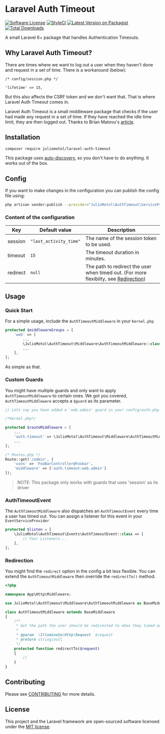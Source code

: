# Laravel Auth Timeout

[![Software License](https://img.shields.io/badge/license-MIT-brightgreen.svg?style=flat-square)](LICENSE.md)
[![StyleCI](https://github.styleci.io/repos/252781961/shield?branch=master)](https://github.styleci.io/repos/252781961)
[![Latest Version on Packagist](https://img.shields.io/packagist/v/juliomotol/laravel-auth-timeout.svg?style=flat-square)](https://packagist.org/packages/juliomotol/laravel-auth-timeout)
[![Total Downloads](https://img.shields.io/packagist/dt/juliomotol/laravel-auth-timeout.svg?style=flat-square)](https://packagist.org/packages/juliomotol/laravel-auth-timeout)

A small Laravel 6+ package that handles Authentication Timeouts.

## Why Laravel Auth Timeout?

There are times where we want to log out a user when they haven't done and request in a set of time. There is a workaround (below):

    /* config/session.php */

    'lifetime' => 15,

But this also affects the CSRF token and we don't want that. That is where Laravel Auth Timeout comes in.

Laravel Auth Timeout is a small middleware package that checks if the user had made any request in a set of time. If they have reached the idle time limit, they are then logged out. Thanks to Brian Matovu's [article](http://bmatovu.com/laravel-session-timeout-auto-logout/).

## Installation

```sh
composer require juliomotol/laravel-auth-timeout
```

This package uses [auto-discovery](https://laravel.com/docs/5.5/packages#package-discovery), so you don't have to do anything. It works out of the box.

## Config

If you want to make changes in the configuration you can publish the config file using:

```sh
php artisan vendor:publish --provider="JulioMotol\AuthTimeout\ServiceProvider"
```

### Content of the configuration

| Key      | Default value          | Description                                                                                         |
| -------- | ---------------------- | --------------------------------------------------------------------------------------------------- |
| session  | `"last_activity_time"` | The name of the session token to be used.                                                           |
| timeout  | `15`                   | The timeout duration in minutes.                                                                    |
| redirect | `null`                 | The path to redirect the user when timed out. (For more flexibilty, see [Redirection](#redirection))|

## Usage

### Quick Start

For a simple usage, include the `AuthTimeoutMiddleware` in your `Kernel.php`

```php
protected $middlewareGroups = [
    'web' => [
        ...
        \JulioMotol\AuthTimeout\Middleware\AuthTimeoutMiddleware::class,
        ...
    ],
];
```

As simple as that.

### Custom Guards

You might have multiple guards and only want to apply `AuthTimeoutMiddleware` to certain ones. We got you covered, `AuthTimeoutMiddleware` accepts a `$guard` as its parameter.

```php
// Lets say you have added a 'web.admin' guard in your config/auth.php...

/*Kernel.php*/

protected $routeMiddleware = [
    ...
    'auth.timeout' => \JulioMotol\AuthTimeout\Middleware\AuthTimeoutMiddleware::class,
    ...
];

/* Routes.php */
Route::get('/admin', [
    'uses' => 'FooBarController@Foobar',
    'middleware' => ['auth.timeout:web.admin']
]);
```

> NOTE: This package only works with guards that uses 'session' as its driver

### AuthTimeoutEvent

The `AuthTimeoutMiddleware` also dispatches an `AuthTimeoutEvent` every time a user has timed out. You can assign a listener for this event in your `EventServiceProvider`

```php
protected $listen = [
    \JulioMotol\AuthTimeout\Events\AuthTimeoutEvent::class => [
        // Your Listeners...
    ],
];
```

### Redirection

You might find the `redirect` option in the config a bit less flexible. You can extend the `AuthTimeoutMiddleware` then override the `redirectTo()` method.

```php
<?php

namespace App\Http\Middleware;

use JulioMotol\AuthTimeout\Middleware\AuthTimeoutMiddleware as BaseMiddleware;

class AuthTimeoutMiddleware extends BaseMiddleware
{
    /**
     * Get the path the user should be redirected to when they timed out.
     *
     * @param  \Illuminate\Http\Request  $request
     * @return string|null
     */
    protected function redirectTo($request)
    {
        //
    }
}
```

## Contributing

Please see [CONTRIBUTING](CONTRIBUTING.md) for more details.

## License

This project and the Laravel framework are open-sourced software licensed under the [MIT license](http://opensource.org/licenses/MIT).
